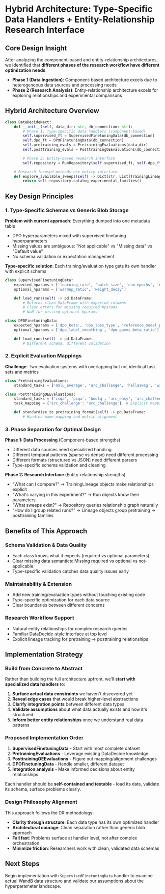 # Hybrid Architecture: Type-Specific Data Handlers + Entity-Relationship Research Interface

## Core Design Insight

After analyzing the component-based and entity-relationship architectures, we identified that **different phases of the research workflow have different optimization needs**:

- **Phase 1 (Data Ingestion)**: Component-based architecture excels due to heterogeneous data sources and processing needs
- **Phase 2 (Research Analysis)**: Entity-relationship architecture excels for exploring relationships and experimental comparisons

## Hybrid Architecture Overview

```python
class DataDecideNext:
    def __init__(self, data_dir: str, db_connection: str):
        # Phase 1: Type-specific data handlers (component-based)
        self.supervised_ft = SupervisedFinetuningData(db_connection)
        self.dpo_ft = DPOFinetuningData(db_connection)
        self.pretraining_evals = PretrainingEvaluations(data_dir)
        self.posttraining_evals = PosttrainingOEEvaluations(db_connection)

        # Phase 2: Entity-based research interface
        self.repository = RunRepository(self.supervised_ft, self.dpo_ft, ...)

    # Research-focused methods use entity interface
    def explore_available_sweeps(self) -> Dict[str, List[TrainingLineage]]:
        return self.repository.catalog_experimental_families()
```

## Key Design Principles

### 1. Type-Specific Schemas vs Generic Blob Storage

**Problem with current approach**: Everything dumped into one metadata table
- DPO hyperparameters mixed with supervised finetuning hyperparameters
- Missing values are ambiguous: "Not applicable" vs "Missing data" vs "Default value"
- No schema validation or expectation management

**Type-specific solution**: Each training/evaluation type gets its own handler with explicit schema

```python
class SupervisedFinetuningData:
    expected_hparams = ['learning_rate', 'batch_size', 'num_epochs', 'max_seq_length']
    optional_hparams = ['warmup_ratio', 'weight_decay']

    def load_runs(self) -> pd.DataFrame:
        # Returns clean DataFrame with expected columns
        # Clear errors for missing required hparams
        # NaN for missing optional hparams

class DPOFinetuningData:
    expected_hparams = ['dpo_beta', 'dpo_loss_type', 'reference_model_path']
    optional_hparams = ['dpo_label_smoothing', 'dpo_gamma_beta_ratio']

    def load_runs(self) -> pd.DataFrame:
        # Different schema, different validation
```

### 2. Explicit Evaluation Mappings

**Challenge**: Two evaluation systems with overlapping but not identical task sets and metrics

```python
class PretrainingEvaluations:
    standard_tasks = ['mmlu_average', 'arc_challenge', 'hellaswag', 'winogrande']

class PosttrainingOEEvaluations:
    standard_tasks = ['csqa', 'piqa', 'boolq', 'arc_easy', 'arc_challenge']
    task_mapping = {'arc_challenge': 'arc_challenge'}  # Explicit mapping

    def standardize_to_pretraining_format(self) -> pd.DataFrame:
        # Handles name mapping and metric alignment
```

### 3. Phase Separation for Optimal Design

**Phase 1: Data Processing** (Component-based strengths)
- Different data sources need specialized handling
- Different temporal patterns (sparse vs dense) need different processing
- Different formats (structured vs JSON) need different parsers
- Type-specific schema validation and cleaning

**Phase 2: Research Interface** (Entity-relationship strengths)
- "What can I compare?" → TrainingLineage objects make relationships explicit
- "What's varying in this experiment?" → Run objects know their parameters
- "What sweeps exist?" → Repository queries relationship graph naturally
- "How do I group related runs?" → Lineage objects group pretraining → posttraining families

## Benefits of This Approach

### Schema Validation & Data Quality
- Each class knows what it expects (required vs optional parameters)
- Clear missing data semantics: Missing required vs optional vs not-applicable
- Type-specific validation catches data quality issues early

### Maintainability & Extension
- Add new training/evaluation types without touching existing code
- Type-specific optimization for each data source
- Clear boundaries between different concerns

### Research Workflow Support
- Natural entity relationships for complex research queries
- Familiar DataDecide-style interface at top level
- Explicit lineage tracking for pretraining → posttraining relationships

## Implementation Strategy

### Build from Concrete to Abstract

Rather than building the full architecture upfront, we'll **start with specialized data handlers** to:

1. **Surface actual data constraints** we haven't discovered yet
2. **Reveal edge cases** that would break higher-level abstractions
3. **Clarify integration points** between different data types
4. **Validate assumptions** about what data actually exists and how it's structured
5. **Inform better entity relationships** once we understand real data patterns

### Proposed Implementation Order

1. **SupervisedFinetuningData** - Start with most complete dataset
2. **PretrainingEvaluations** - Leverage existing DataDecide knowledge
3. **PosttrainingOEEvaluations** - Figure out mapping/alignment challenges
4. **DPOFinetuningData** - Handle smaller, different dataset
5. **Integration analysis** - Make informed decisions about entity relationships

Each handler should be **self-contained and testable** - load its data, validate its schema, surface problems clearly.

### Design Philosophy Alignment

This approach follows the DR methodology:

- **Clarity through structure**: Each data type has its own optimized handler
- **Architectural courage**: Clean separation rather than generic blob approach
- **Fail fast**: Problems surface at handler level, not after complex orchestration
- **Minimize friction**: Researchers work with clean, validated data schemas

## Next Steps

Begin implementation with `SupervisedFinetuningData` handler to examine actual WandB data structure and validate our assumptions about the hyperparameter landscape.